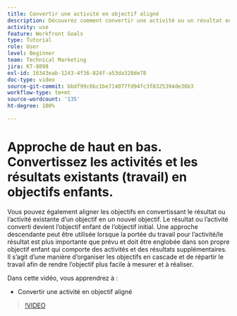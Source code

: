 ```yaml
---
title: Convertir une activité en objectif aligné
description: Découvrez comment convertir une activité ou un résultat en objectif aligné dans [!DNL   Goals].
activity: use
feature: Workfront Goals
type: Tutorial
role: User
level: Beginner
team: Technical Marketing
jira: KT-8898
exl-id: 16343eab-1243-4f36-824f-a53da328de78
doc-type: video
source-git-commit: bbdf99c6bc1be714077fd94fc3f8325394de36b3
workflow-type: tm+mt
source-wordcount: '135'
ht-degree: 100%

---
```


# Approche de haut en bas. Convertissez les activités et les résultats existants (travail) en objectifs enfants.

Vous pouvez également aligner les objectifs en convertissant le résultat ou l’activité existante d’un objectif en un nouvel objectif. Le résultat ou l’activité converti devient l’objectif enfant de l’objectif initial. Une approche descendante peut être utilisée lorsque la portée du travail pour l’activité/le résultat est plus importante que prévu et doit être englobée dans son propre objectif enfant qui comporte des activités et des résultats supplémentaires. Il s’agit d’une manière d’organiser les objectifs en cascade et de répartir le travail afin de rendre l’objectif plus facile à mesurer et à réaliser.

Dans cette vidéo, vous apprendrez à :

* Convertir une activité en objectif aligné

>[!VIDEO](https://video.tv.adobe.com/v/335192/?quality=12&learn=on&enablevpops=1)
